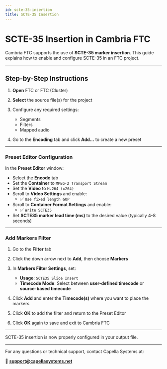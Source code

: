 ```yaml
---
id: scte-35-insertion
title: SCTE-35 Insertion
---
```


# SCTE-35 Insertion in Cambria FTC

Cambria FTC supports the use of **SCTE-35 marker insertion**. This guide explains how to enable and configure SCTE-35 in an FTC project.

---

## Step-by-Step Instructions

1. **Open** FTC or FTC (Cluster)

2. **Select** the source file(s) for the project

3. Configure any required settings:
   - Segments  
   - Filters  
   - Mapped audio  

4. Go to the **Encoding** tab and click **Add…** to create a new preset

---

### Preset Editor Configuration

In the **Preset Editor** window:

- Select the **Encode** tab  
- Set the **Container** to `MPEG-2 Transport Stream`  
- Set the **Video** to `H.264 (x264)`  
- Scroll to **Video Settings** and enable:  
  - ✅ `Use fixed length GOP`  
- Scroll to **Container Format Settings** and enable:  
  - ✅ `Write SCTE35`  
- Set **SCTE35 marker lead time (ms)** to the desired value (typically 4-8 seconds)


---

### Add Markers Filter

1. Go to the **Filter** tab  
2. Click the down arrow next to **Add**, then choose **Markers**  
3. In **Markers Filter Settings**, set:
   - **Usage**: `SCTE35 Slice Insert`  
   - **Timecode Mode**: Select between **user-defined timecode** or **source-based timecode**  

4. Click **Add** and enter the **Timecode(s)** where you want to place the markers
5. Click **OK** to add the filter and return to the Preset Editor  
6. Click **OK** again to save and exit to Cambria FTC

---

SCTE-35 insertion is now properly configured in your output file.

---

For any questions or technical support, contact Capella Systems at:

📧 **support@capellasystems.net**
